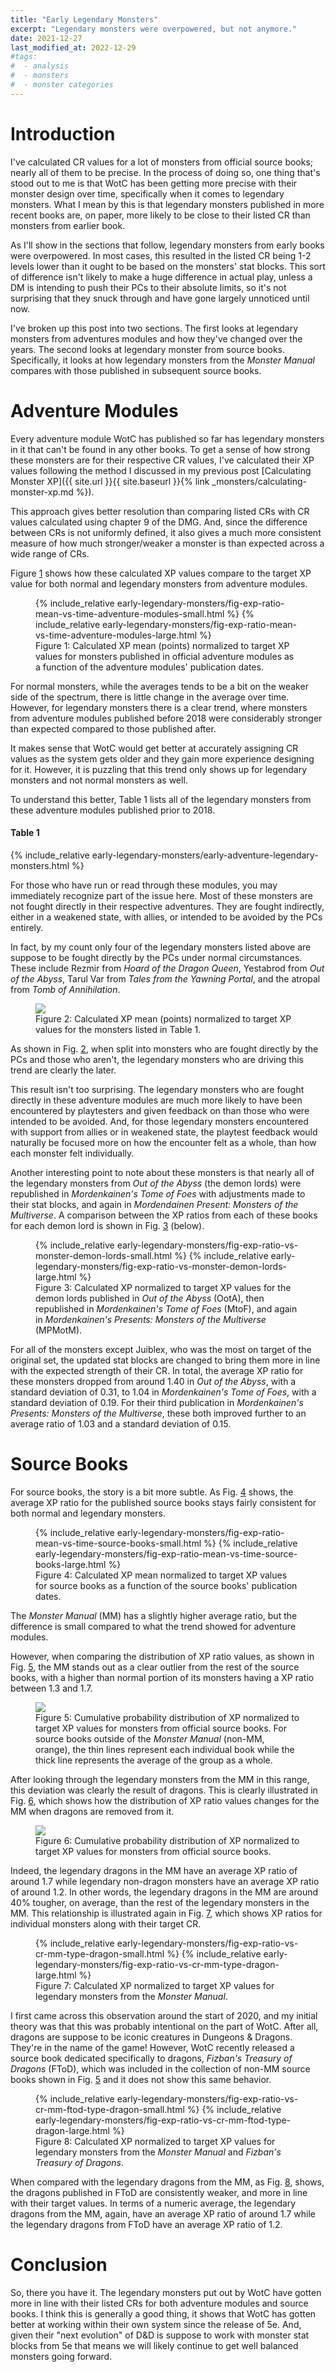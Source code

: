 ```yaml
---
title: "Early Legendary Monsters"
excerpt: "Legendary monsters were overpowered, but not anymore."
date: 2021-12-27
last_modified_at: 2022-12-29
#tags:
#  - analysis
#  - monsters
#  - monster categories
---
```


# Introduction

I've calculated CR values for a lot of monsters from official source books; nearly all of them to be precise. In the process of doing so, one thing that's stood out to me is that WotC has been getting more precise with their monster design over time, specifically when it comes to legendary monsters. What I mean by this is that legendary monsters published in more recent books are, on paper, more likely to be close to their listed CR than monsters from earlier book.

As I'll show in the sections that follow, legendary monsters from early books were overpowered. In most cases, this resulted in the listed CR being 1-2 levels lower than it ought to be based on the monsters' stat blocks. This sort of difference isn't likely to make a huge difference in actual play, unless a DM is intending to push their PCs to their absolute limits, so it's not surprising that they snuck through and have gone largely unnoticed until now.

I've broken up this post into two sections. The first looks at legendary monsters from adventures modules and how they've changed
over the years. The second looks at legendary monster from source books. Specifically, it looks at how legendary monsters from the _Monster Manual_ compares with those published in subsequent source books.

# Adventure Modules

Every adventure module WotC has published so far has legendary monsters in it that can't be found in any other books. To get a sense of how strong these monsters are for their respective CR values, I've calculated their XP values following the method I discussed in my previous post [Calculating Monster XP]({{ site.url }}{{ site.baseurl }}{% link _monsters/calculating-monster-xp.md %}). 

This approach gives better resolution than comparing listed CRs with CR values calculated using chapter 9 of the DMG. And, since the difference between CRs is not uniformly defined, it also gives a much more consistent measure of how much stronger/weaker a monster is than expected across a wide range of CRs.

Figure <a href="#fig:exp-ratio-vs-time-adventure-modules" class="fig-ref">1</a> shows how these calculated XP values compare to the target XP value for both normal and legendary monsters from adventure modules. 

<figure id="fig:exp-ratio-vs-time-adventure-modules">
    {% include_relative early-legendary-monsters/fig-exp-ratio-mean-vs-time-adventure-modules-small.html %}
    {% include_relative early-legendary-monsters/fig-exp-ratio-mean-vs-time-adventure-modules-large.html %}
    <figcaption>Figure 1: Calculated XP mean (points) normalized to target XP values for monsters published in official adventure modules as a function of the adventure modules' publication dates.</figcaption>
</figure>


For normal monsters, while the averages tends to be a bit on the weaker side of the spectrum, there is little change in the average over time. However, for legendary monsters there is a clear trend, where monsters from adventure modules published before 2018 were considerably stronger than expected compared to those published after.

It makes sense that WotC would get better at accurately assigning CR values as the system gets older and they gain more experience designing for it. However, it is puzzling that this trend only shows up for legendary monsters and not normal monsters as well.

To understand this better, Table 1 lists all of the legendary monsters from these adventure modules published prior to 2018.

#### Table 1
{% include_relative early-legendary-monsters/early-adventure-legendary-monsters.html %}

For those who have run or read through these modules, you may immediately recognize part of the issue here. Most of these monsters are not fought directly in their respective adventures. They are fought indirectly, either in a weakened state, with allies, or intended to be avoided by the PCs entirely.

In fact, by my count only four of the legendary monsters listed above are suppose to be fought directly by the PCs under normal circumstances. These include Rezmir from _Hoard of the Dragon Queen_, Yestabrod from _Out of the Abyss_, Tarul Var from _Tales from the Yawning Portal_, and the atropal from _Tomb of Annihilation_.

<!--
In _Rise of Tiamat_, Severin doesn't need to be fought in order for the PCs to prevent Tiamat from being summoned. And, even if Severin succeeds in summoning Tiamat, he is quickly devoured by her upon her release. If Tiamat is summoned, she takes several rounds of combat to fully emerge through her portal, followed by several rounds spent devouring other enemy NPCs. During this time the PCs can damage her while her damage output is significantly reduced. Furthermore, Tiamat can be weakened considerably through the players' actions prior to her arrival.

In _Princes of the Apocalypse_, each of the princes of elemental evil - Imix, Ogremoch, Olhydra, and Yan-C-Bin - can be banished back to their respective planes without the PCs having to defeat them directly through combat.

In _Out of the Abyss_, only two of the nine demon lords are intended to be fought by the PCs, Juiblex and Demogorgon, and both of them are encountered in a weakened state. Juiblex and Yeenoghu can be encountered earlier in the adventure at full strength but the book makes it clear that the PCs are not intended to stand a chance against them.

In _Curse of Strahd_, the PCs aren't expected to face Strahd von Zarovich until after they obtain the _sunsword_, a magic weapon that negates Strahd's regeneration feature, and a powerful ally to aid them in the encounter.

In _Storm King's Thunder_, Maegera the Dawn Titan is not intended to be fought by the PCs and operates more as a plot device, Klauth is intended to aid or scare the PCs, and the encounter with Slarkrethel is best avoided or escaped while Slarkrethel focuses on destroying a ship.

Finally, in _Tomb of Annihilation_, Acererak is intended to be encountered with significant aid fron several if the trickster gods.

This means that of the monsters listed from these adventures only Rezmir from _Hoard of the Dragon Queen_, Yestabrod from _Out of the Abyss_, Tarul Var from _Tales from the Yawning Portal_, and the atropal from _Tomb of Annihilation_ are intended to be fought directly and under normal circumstances.
-->

<figure id="fig:exp-ratio-vs-encounter-type">
    <img src="{{ site.url }}{{ site.baseurl }}/monsters/early-legendary-monsters/exp-ratio-vs-encounter-type.svg">
    <figcaption>Figure 2: Calculated XP mean (points) normalized to target XP values for the monsters listed in Table 1.</figcaption>
</figure>

As shown in Fig. <a href="#fig:exp-ratio-vs-encounter-type" class="fig-ref">2</a>, when split into monsters who are fought directly by the PCs and those who aren't, the legendary monsters who are driving this trend are clearly the later. 

This result isn't too surprising. The legendary monsters who are fought directly in these adventure modules are much more likely to have been encountered by playtesters and given feedback on than those who were intended to be avoided. And, for those legendary monsters encountered with support from allies or in weakened state, the playtest feedback would naturally be focused more on how the encounter felt as a whole, than how each monster felt individually.

Another interesting point to note about these monsters is that nearly all of the legendary monsters from _Out of the Abyss_ (the demon lords) were republished in _Mordenkainen's Tome of Foes_ with adjustments made to their stat blocks, and again in _Mordendainen Present: Monsters of the Multiverse_. A comparison between the XP ratios from each of these books for each demon lord is shown in Fig. <a href="#fig:exp-ratio-vs-monster-oota-mtof" class="fig-ref">3</a> (below).

<figure id="fig:exp-ratio-vs-monster-oota-mtof">
    {% include_relative early-legendary-monsters/fig-exp-ratio-vs-monster-demon-lords-small.html %}
    {% include_relative early-legendary-monsters/fig-exp-ratio-vs-monster-demon-lords-large.html %}
    <figcaption>Figure 3: Calculated XP normalized to target XP values for the demon lords published in <i>Out of the Abyss</i> (OotA), then republished in <i>Mordenkainen's Tome of Foes</i> (MtoF), and again in <i>Mordenkainen's Presents: Monsters of the Multiverse</i> (MPMotM).</figcaption>
</figure>

For all of the monsters except Juiblex, who was the most on target of the original set, the updated stat blocks are changed to bring them more in line with the expected strength of their CR. In total, the average XP ratio for these monsters dropped from around 1.40 in _Out of the Abyss_, with a standard deviation of 0.31, to 1.04 in _Mordenkainen's Tome of Foes_, with a standard deviation of 0.19. For their third publication in _Mordenkainen's Presents: Monsters of the Multiverse_, these both improved further to an average ratio of 1.03 and a standard deviation of 0.15.


# Source Books

For source books, the story is a bit more subtle. As Fig. <a href="#fig:exp-ratio-vs-time-source-books" class="fig-ref">4</a> shows, the average XP ratio for the published source books stays fairly consistent for both normal and legendary monsters.

<figure id="fig:exp-ratio-vs-time-source-books">
    {% include_relative early-legendary-monsters/fig-exp-ratio-mean-vs-time-source-books-small.html %}
    {% include_relative early-legendary-monsters/fig-exp-ratio-mean-vs-time-source-books-large.html %}
    <figcaption>Figure 4: Calculated XP mean normalized to target XP values for source books as a function of the source books' publication dates.</figcaption>
</figure>

The _Monster Manual_ (MM) has a slightly higher average ratio, but the difference is small compared to what the trend showed for adventure modules.

However, when comparing the distribution of XP ratio values, as shown in Fig. <a href="#fig:exp-ratio-cdf-mm-vs-source-books" class="fig-ref">5</a>, the MM stands out as a clear outlier from the rest of the source books, with a higher than normal portion of its monsters having a XP ratio between 1.3 and 1.7.

<figure id="fig:exp-ratio-cdf-mm-vs-source-books">
    <img src="{{ site.url }}{{ site.baseurl }}/monsters/early-legendary-monsters/exp-ratio-cdf-mm-vs-source-books.svg">
    <figcaption>Figure 5: Cumulative probability distribution of XP normalized to target XP values for monsters from official source books. For source books outside of the <i>Monster Manual</i> (non-MM, orange), the thin lines represent each individual book while the thick line represents the average of the group as a whole.</figcaption>
</figure>

After looking through the legendary monsters from the MM in this range, this deviation was clearly the result of dragons. This is clearly illustrated in Fig. <a href="#fig:exp-ratio-cdf-mm-vs-source-books-no-dragons" class="fig-ref">6</a>, which shows how the distribution of XP ratio values changes for the MM when dragons are removed from it.

<figure id="fig:exp-ratio-cdf-mm-vs-source-books-no-dragons">
    <img src="{{ site.url }}{{ site.baseurl }}/monsters/early-legendary-monsters/exp-ratio-cdf-mm-vs-source-books-no-dragons.svg">
    <figcaption>Figure 6: Cumulative probability distribution of XP normalized to target XP values for monsters from official source books.</figcaption>
</figure>

Indeed, the legendary dragons in the MM have an average XP ratio of around 1.7 while legendary non-dragon monsters have an average XP ratio of around 1.2. In other words, the legendary dragons in the MM are around 40% tougher, on average, than the rest of the legendary monsters in the MM. This relationship is illustrated again in Fig. <a href="#fig:exp-ratio-vs-cr-mm-type-dragon" class="fig-ref">7</a>, which shows XP ratios for individual monsters along with their target CR.

<figure id="fig:exp-ratio-vs-cr-mm-type-dragon">
    {% include_relative early-legendary-monsters/fig-exp-ratio-vs-cr-mm-type-dragon-small.html %}
    {% include_relative early-legendary-monsters/fig-exp-ratio-vs-cr-mm-type-dragon-large.html %}
    <figcaption>Figure 7: Calculated XP normalized to target XP values for legendary monsters from the <i>Monster Manual</i>.</figcaption>
</figure>

I first came across this observation around the start of 2020, and my initial theory was that this was probably intentional on the part of WotC. After all, dragons are suppose to be iconic creatures in Dungeons & Dragons. They're in the name of the game! However, WotC recently released a source book dedicated specifically to dragons, _Fizban's Treasury of Dragons_ (FToD), which was included in the collection of non-MM source books shown in Fig. <a href="#fig:exp-ratio-cdf-mm-vs-source-books" class="fig-ref">5</a> and it does not show this same behavior.

<figure id="fig:exp-ratio-vs-cr-mm-ftod-type-dragon">
    {% include_relative early-legendary-monsters/fig-exp-ratio-vs-cr-mm-ftod-type-dragon-small.html %}
    {% include_relative early-legendary-monsters/fig-exp-ratio-vs-cr-mm-ftod-type-dragon-large.html %}
    <figcaption>Figure 8: Calculated XP normalized to target XP values for legendary monsters from the <i>Monster Manual</i> and <i>Fizban's Treasury of Dragons</i>.</figcaption>
</figure>

When compared with the legendary dragons from the MM, as Fig. <a href="#fig:exp-ratio-vs-cr-mm-ftod-type-dragon" class="fig-ref">8</a>, shows, the dragons published in FToD are consistently weaker, and more in line with their target values. In terms of a numeric average, the legendary dragons from the MM, again, have an average XP ratio of around 1.7 while the legendary dragons from FToD have an average XP ratio of 1.2.

# Conclusion

So, there you have it. The legendary monsters put out by WotC have gotten more in line with their listed CRs for both adventure modules and source books. I think this is generally a good thing, it shows that WotC has gotten better at working within their own system since the release of 5e. And, given their "next evolution" of D&D is suppose to work with monster stat blocks from 5e that means we will likely continue to get well balanced monsters going forward.